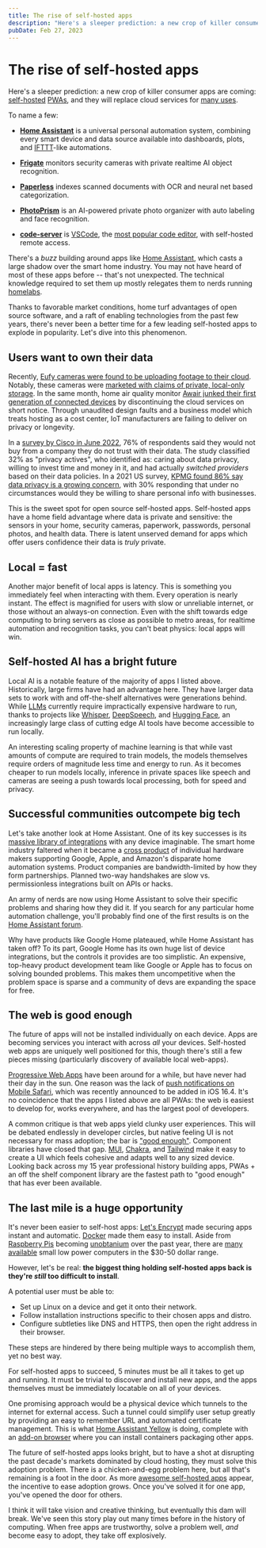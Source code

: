 ```yaml
---
title: The rise of self-hosted apps
description: "Here's a sleeper prediction: a new crop of killer consumer apps are coming: self-hosted PWAs, and they will replace cloud services for many uses."
pubDate: Feb 27, 2023
---
```


# The rise of self-hosted apps

Here's a sleeper prediction: a new crop of killer consumer apps are coming: [self-hosted](https://www.reddit.com/r/selfhosted) [PWAs](https://web.dev/progressive-web-apps), and they will replace cloud services for [many uses](https://github.com/Haxxnet/Compose-Examples).

To name a few:

- **[Home Assistant](https://www.home-assistant.io)** is a universal personal automation system, combining every smart device and data source available into dashboards, plots, and [IFTTT](https://ifttt.com)-like automations.

- **[Frigate](https://frigate.video)** monitors security cameras with private realtime AI object recognition.

- **[Paperless](https://docs.paperless-ngx.com)** indexes scanned documents with OCR and neural net based categorization.

- **[PhotoPrism](https://www.photoprism.app)** is an AI-powered private photo organizer with auto labeling and face recognition.

- **[code-server](https://github.com/coder/code-server)** is [VSCode](https://code.visualstudio.com), the [most popular code editor](https://survey.stackoverflow.co/2022/#section-most-popular-technologies-integrated-development-environment), with self-hosted remote access.

There's a _buzz_ building around apps like [Home Assistant](https://www.home-assistant.io), which casts a large shadow over the smart home industry. You may not have heard of most of these apps before -- that's not unexpected. The technical knowledge required to set them up mostly relegates them to nerds running [homelabs](https://www.reddit.com/r/homelab).

Thanks to favorable market conditions, home turf advantages of open source software, and a raft of enabling technologies from the past few years, there's never been a better time for a few leading self-hosted apps to explode in popularity. Let's dive into this phenomenon.

## Users want to own their data

Recently, [Eufy cameras were found to be uploading footage to their cloud](https://www.theverge.com/2022/11/30/23486753/anker-eufy-security-camera-cloud-private-encryption-authentication-storage). Notably, these cameras were [marketed with claims of private, local-only storage](https://www.theverge.com/2022/12/16/23512952/anker-eufy-delete-promises-camera-privacy-encryption-authentication). In the same month, home air quality monitor [Awair junked their first generation of connected devices](https://www.reddit.com/r/Awair/comments/y7i5ku/awair_discontinues_support_for_v1_devices) by discontinuing the cloud services on short notice. Through unaudited design faults and a business model which treats hosting as a cost center, IoT manufacturers are failing to deliver on privacy or longevity.

In a [survey by Cisco in June 2022](https://www.cisco.com/c/dam/en_us/about/doing_business/trust-center/docs/cisco-consumer-privacy-survey-2022.pdf), 76% of respondents said they would not buy from a company they do not trust with their data. The study classified 32% as "privacy actives", who identified as: caring about data privacy, willing to invest time and money in it, and had actually _switched providers_ based on their data policies. In a 2021 US survey, [KPMG found 86% say data privacy is a growing concern](https://advisory.kpmg.us/articles/2021/bridging-the-trust-chasm.html), with 30% responding that under no circumstances would they be willing to share personal info with businesses.

This is the sweet spot for open source self-hosted apps. Self-hosted apps have a home field advantage where data is private and sensitive: the sensors in your home, security cameras, paperwork, passwords, personal photos, and health data. There is latent unserved demand for apps which offer users confidence their data is _truly_ private.

## Local = fast

Another major benefit of local apps is latency. This is something you immediately feel when interacting with them. Every operation is nearly instant. The effect is magnified for users with slow or unreliable internet, or those without an always-on connection. Even with the shift towards edge computing to bring servers as close as possible to metro areas, for realtime automation and recognition tasks, you can't beat physics: local apps will win.

## Self-hosted AI has a bright future

Local AI is a notable feature of the majority of apps I listed above. Historically, large firms have had an advantage here. They have larger data sets to work with and off-the-shelf alternatives were generations behind. While [LLMs](https://blogs.nvidia.com/blog/2023/01/26/what-are-large-language-models-used-for) currently require impractically expensive hardware to run, thanks to projects like [Whisper](https://github.com/openai/whisper), [DeepSpeech](https://github.com/mozilla/DeepSpeech), and [Hugging Face](https://huggingface.co), an increasingly large class of cutting edge AI tools have become accessible to run locally.

An interesting scaling property of machine learning is that while vast amounts of compute are required to train models, the models themselves require orders of magnitude less time and energy to run. As it becomes cheaper to run models locally, inference in private spaces like speech and cameras are seeing a push towards local processing, both for speed and privacy.

## Successful communities outcompete big tech

Let's take another look at Home Assistant. One of its key successes is its [massive library of integrations](https://www.home-assistant.io/integrations) with any device imaginable. The smart home industry faltered when it became a [cross product](https://en.wikipedia.org/wiki/Cross_product) of individual hardware makers supporting Google, Apple, and Amazon's disparate home automation systems. Product companies are bandwidth-limited by how they form partnerships. Planned two-way handshakes are slow vs. permissionless integrations built on APIs or hacks.

An army of nerds are now using Home Assistant to solve their specific problems and sharing how they did it. If you search for any particular home automation challenge, you'll probably find one of the first results is on the [Home Assistant forum](https://community.home-assistant.io).

Why have products like Google Home plateaued, while Home Assistant has taken off? To its part, Google Home has its own huge list of device integrations, but the controls it provides are too simplistic. An expensive, top-heavy product development team like Google or Apple has to focus on solving bounded problems. This makes them uncompetitive when the problem space is sparse and a community of devs are expanding the space for free.

## The web is good enough

The future of apps will not be installed individually on each device. Apps are becoming services you interact with across _all_ your devices. Self-hosted web apps are uniquely well positioned for this, though there's still a few pieces missing (particularly discovery of available local web-apps).

[Progressive Web Apps](https://web.dev/progressive-web-apps) have been around for a while, but have never had their day in the sun. One reason was the lack of [push notifications on Mobile Safari](https://webkit.org/blog/13877/web-push-for-web-apps-on-ios-and-ipados), which was recently announced to be added in iOS 16.4. It's no coincidence that the apps I listed above are all PWAs: the web is easiest to develop for, works everywhere, and has the largest pool of developers.

A common critique is that web apps yield clunky user experiences. This will be debated endlessly in developer circles, but native feeling UI is not necessary for mass adoption; the bar is ["good enough"](https://www.uxforthemasses.com/good-enough-design). Component libraries have closed that gap. [MUI](https://mui.com), [Chakra](https://chakra-ui.com), and [Tailwind](https://tailwindcss.com) make it easy to create a UI which feels cohesive and adapts well to any sized device. Looking back across my 15 year professional history building apps, PWAs + an off the shelf component library are the fastest path to "good enough" that has ever been available.

## The last mile is a huge opportunity

It's never been easier to self-host apps: [Let's Encrypt](https://letsencrypt.org) made securing apps instant and automatic. [Docker](https://www.docker.com) made them easy to install. Aside from [Raspberry Pis](https://www.raspberrypi.org) becoming [unobtanium](https://rpilocator.com) over the past year, there are [many](https://pine64.com) [available](https://rockpi.org) small low power computers in the $30-50 dollar range.

However, let's be real: **the biggest thing holding self-hosted apps back is they're _still_ too difficult to install**.

A potential user must be able to:

- Set up Linux on a device and get it onto their network.
- Follow installation instructions specific to their chosen apps and distro.
- Configure subtleties like DNS and HTTPS, then open the right address in their browser.

These steps are hindered by there being multiple ways to accomplish them, yet no best way.

For self-hosted apps to succeed, 5 minutes must be all it takes to get up and running. It must be trivial to discover and install new apps, and the apps themselves must be immediately locatable on all of your devices.

One promising approach would be a physical device which tunnels to the internet for external access. Such a tunnel could simplify user setup greatly by providing an easy to remember URL and automated certificate management. This is what [Home Assistant Yellow](https://www.home-assistant.io/yellow) is doing, complete with an [add-on browser](https://www.home-assistant.io/addons) where you can install containers packaging other apps.

The future of self-hosted apps looks bright, but to have a shot at disrupting the past decade's markets dominated by cloud hosting, they must solve this adoption problem. There is a chicken-and-egg problem here, but all that's remaining is a foot in the door. As more [awesome self-hosted apps](https://github.com/Haxxnet/Compose-Examples) appear, the incentive to ease adoption grows. Once you've solved it for one app, you've opened the door for others.

I think it will take vision and creative thinking, but eventually this dam will break. We've seen this story play out many times before in the history of computing. When free apps are trustworthy, solve a problem well, _and_ become easy to adopt, they take off explosively.
